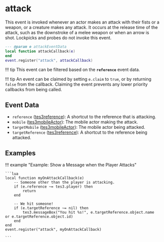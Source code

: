 # attack

This event is invoked whenever an actor makes an attack with their fists or a weapon, or a creature makes any attack. It occurs at the release time of the attack, such as the downstroke of a melee weapon or when an arrow is shot. Lockpicks and probes do not invoke this event.

```lua
--- @param e attackEventData
local function attackCallback(e)
end
event.register("attack", attackCallback)
```

!!! tip
	This event can be filtered based on the **`reference`** event data.

!!! tip
	An event can be claimed by setting `e.claim` to `true`, or by returning `false` from the callback. Claiming the event prevents any lower priority callbacks from being called.

## Event Data

* `reference` ([tes3reference](../../types/tes3reference)): A shortcut to the reference that is attacking.
* `mobile` ([tes3mobileActor](../../types/tes3mobileActor)): The mobile actor making the attack.
* `targetMobile` ([tes3mobileActor](../../types/tes3mobileActor)): The mobile actor being attacked.
* `targetReference` ([tes3reference](../../types/tes3reference)): A shortcut to the reference being attacked.

## Examples

!!! example "Example: Show a Message when the Player Attacks"

	```lua
	local function myOnAttackCallback(e)
	    -- Someone other than the player is attacking.
	    if (e.reference ~= tes3.player) then
	        return
	    end
	
	    -- We hit someone!
	    if (e.targetReference ~= nil) then
	        tes3.messageBox("You hit %s!", e.targetReference.object.name or e.targetReference.object.id)
	    end
	end
	event.register("attack", myOnAttackCallback)

	```

